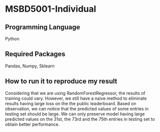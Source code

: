 # MSBD5001-Individual

## Programming Language

Python

## Required Packages

Pandas, Numpy, Sklearn

## How to run it to reproduce my result

Considering that we are using RandomForestRegressor, the results of training could vary. However, we still have a naive method to eliminate results having large loss on the the public leaderboard. Based on observation, we can notice that the predicted values of some entries in testing set should be large. We can only preserve model having large predicted values on the 31st, the 73rd and the 75th entries in testing set to obtain better performance. 
